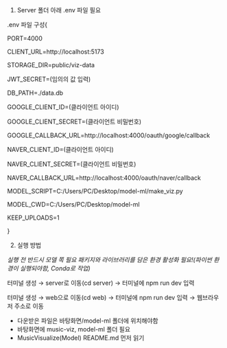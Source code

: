 1. Server 폴더 아래 .env 파일 필요

.env 파일 구성{

PORT=4000

CLIENT_URL=http://localhost:5173

STORAGE_DIR=public/viz-data

JWT_SECRET=(임의의 값 입력)

DB_PATH=./data.db

GOOGLE_CLIENT_ID=(클라이언트 아이디)

GOOGLE_CLIENT_SECRET=(클라이언트 비밀번호)

GOOGLE_CALLBACK_URL=http://localhost:4000/oauth/google/callback

NAVER_CLIENT_ID=(클라이언트 아이디)

NAVER_CLIENT_SECRET=(클라이언트 비밀번호)

NAVER_CALLBACK_URL=http://localhost:4000/oauth/naver/callback

MODEL_SCRIPT=C:/Users/PC/Desktop/model-ml/make_viz.py

MODEL_CWD=C:/Users/PC/Desktop/model-ml

KEEP_UPLOADS=1

}


2. 실행 방법

*실행 전 반드시 모델 쪽 필요 패키지와 라이브러리를 담은 환경 활성화 필요!(파이썬 환경이 실행되야함, Conda로 작업)*

터미널 생성 → server로 이동(cd server) → 터미널에 npm run dev 입력

터미널 생성 → web으로 이동(cd web) → 터미널에 npm run dev 입력 → 웹브라우저 주소로 이동

+ 다운받은 파일은 바탕화면/model-ml 폴더에 위치해야함
+ 바탕화면에 music-viz, model-ml 폴더 필요
+ MusicVisualize(Model) README.md 먼저 읽기